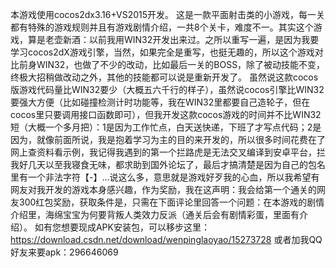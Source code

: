 本游戏使用cocos2dx3.16+VS2015开发。
这是一款平面射击类的小游戏，每一关都有特殊的游戏规则并且有游戏剧情介绍，一共8个关卡，难度不一。其实这个游戏，算是老壶新酒：以前我用WIN32开发出来过。之所以重写一遍，是因为我要学习cocos2dX游戏引擎，当然，如果完全是重写，也挺无趣的，所以这个游戏对比前身WIN32，也做了不少的改动，比如最后一关的BOSS，除了被动技能不变，终极大招稍做改动之外，其他的技能都可以说是重新开发了。
虽然说这款cocos版游戏代码量比WIN32要少（大概五六千行的样子），虽然说cocos引擎比WIN32要强大方便（比如碰撞检测计时功能等，我在WIN32里都要自己造轮子，但在cocos里只要调用接口函数即可），但我开发这款cocos游戏的时间并不比WIN32短（大概一个多月把）：1是因为工作忙点，白天送快递，下班了才写点代码；2是因为，就像前面所说，我是抱着学习为主的目的来开发的，所以很多时间花费在了网上查资料看示例，我记得我遇到的第一个拦路虎是无法交叉编译到安卓平台，拦我好几天以至我寝食无味，都求助到国外论坛了，最后才搞清楚是因为自己的包名里有一个非法字符【-】...说这么多，意思就是游戏好歹我的心血，所以我希望有网友对我开发的游戏本身感兴趣，作为奖励，我在这声明：我会给第一个通关的网友300红包奖励，获取条件是，只需在下面评论里回答一个问题：在本游戏的剧情介绍里，海绵宝宝为何要背叛人类效力反派（通关后会有剧情彩蛋，里面有介绍）。
如有您想要现成APK安装包，可以移步这里：https://download.csdn.net/download/wenpinglaoyao/15273728
或者加我QQ好友来要apk：296646069
